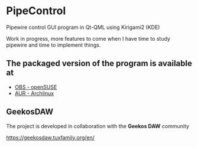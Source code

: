 # PipeControl
Pipewire control GUI program in Qt-QML using Kirigami2 (KDE)

Work in progress, more features to come when I have time to study pipewire and time to implement things.

## The packaged version of the program is available at
- [OBS - openSUSE](https://build.opensuse.org/package/show/multimedia:proaudio/pipecontrol)
- [AUR - Archlinux](https://aur.archlinux.org/packages/pipecontrol)

## GeekosDAW
The project is developed in collaboration with the **Geekos DAW** community

https://geekosdaw.tuxfamily.org/en/
